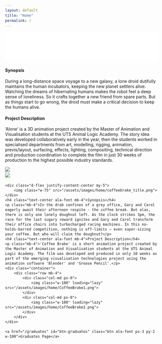```yaml
---
layout: default
title: "Home"
permalink: /
---
```


<div class="container mt-4">
	<div class="d-flex justify-content-center my-5">
		<img class="w-75" src="/assets/images/home/alone_title.png">
	</div>
	<h4 class="text-center ala-font mb-4">Synopsis</h4>
	<p class="mb-4">During a long-distance space voyage to a new galaxy, a lone droid dutifully maintains the human incubators, keeping the new planet settlers alive. Watching the dreams of hibernating humans makes the robot feel a deep sense of loneliness. So it crafts together a new friend from spare parts. But as things start to go wrong, the droid must make a critical decision to keep the humans alive.</p>
	<h4 class="text-center ala-font mb-4">Project Description</h4>
	<p class="mb-4">‘Alone’ is a 3D animation project created by the Master of Animation and Visualisation students at the UTS Animal Logic Academy. The story idea was developed collaboratively early in the year, then the students worked in specialised departments from art, modelling, rigging, animation, previs/layout, surfacing, effects, lighting, compositing, technical direction and production coordination to complete the film in just 30 weeks of production to the highest possible industry standards.</p>
	<div class="container">
		<div class="row">
			<div class="col-md px-0">
				<img class="w-100" loading="lazy" src="/assets/images/home/Alone1.png">
			</div>
			<div class="col-md px-0">
				<img class="w-100" loading="lazy" src="/assets/images/home/Alone2.png">
			</div>
		</div>
	</div>

	<div class="d-flex justify-content-center my-5">
		<img class="w-75" src="/assets/images/home/coffeebrake_title.png">
	</div>
	<h4 class="text-center ala-font mb-4">Synopsis</h4>
	<p class="mb-4">In the drab confines of a grey office, Gary and Carol eagerly await their afternoon respite - the coffee break. But alas, there is only one lonely doughnut left. As the clock strikes 3pm, the race for the last sugary reward ignites and Gary and Carol transform their office chairs into turbocharged racing machines. In this no-holds-barred competition, nothing is off-limits – even super-sizing your coffee. But who will claim the doughnut?</p>
	<h4 class="text-center ala-font mb-4">Project Description</h4>
	<p class="mb-4">'Coffee Brake' is a short animation project created by the Master of Animation and Visualisation students at the UTS Animal Logic Academy. The film was developed and produced in only 10 weeks as part of the emerging visualisation technologies project using the animation software 'Blender' and 'Grease Pencil'.</p>
	<div class="container">
		<div class="row mb-4">
			<div class="col-md px-0">
				<img class="w-100" loading="lazy" src="/assets/images/home/CoffeeBrake1.png">
			</div>
			<div class="col-md px-0">
				<img class="w-100" loading="lazy" src="/assets/images/home/CoffeeBrake2.png">
			</div>
		</div>
	</div>
 
	<a href="/graduates" id="btn-graduates" class="btn ala-font px-3 py-2 w-100">Graduates Page</a>
</div>
